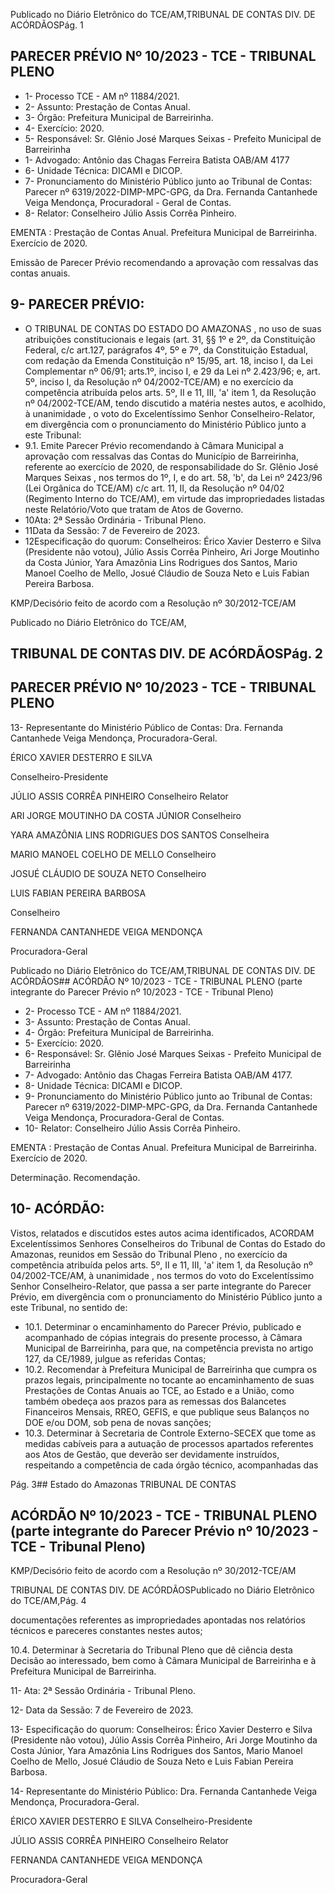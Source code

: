 Publicado  no  Diário  Eletrônico do TCE/AM,TRIBUNAL DE CONTAS DIV. DE ACÓRDÃOSPág. 1

## PARECER PRÉVIO Nº 10/2023 - TCE - TRIBUNAL PLENO

- 1- Processo TCE - AM nº 11884/2021.
- 2- Assunto: Prestação de Contas Anual.
- 3- Órgão: Prefeitura Municipal de Barreirinha.
- 4- Exercício: 2020.
- 5- Responsável: Sr. Glênio José Marques Seixas - Prefeito Municipal de Barreirinha
- 1- Advogado: Antônio das Chagas Ferreira Batista OAB/AM 4177
- 6- Unidade Técnica: DICAMI e DICOP.
- 7- Pronunciamento  do  Ministério  Público  junto  ao  Tribunal  de  Contas: Parecer  nº 6319/2022-DIMP-MPC-GPG, da Dra. Fernanda Cantanhede Veiga Mendonça, Procuradoral - Geral de Contas.
- 8- Relator: Conselheiro Júlio Assis Corrêa Pinheiro.

EMENTA :  Prestação  de  Contas  Anual.    Prefeitura Municipal de Barreirinha.  Exercício de 2020.

Emissão de Parecer Prévio recomendando a aprovação com ressalvas das contas anuais.

## 9- PARECER PRÉVIO:

- O  TRIBUNAL  DE  CONTAS  DO  ESTADO  DO  AMAZONAS ,  no  uso  de  suas atribuições  constitucionais  e  legais  (art.  31,  §§  1º  e  2º,  da  Constituição  Federal,  c/c art.127,  parágrafos  4º,  5º  e  7º,  da  Constituição  Estadual,  com  redação  da  Emenda Constituição nº 15/95, art. 18, inciso I, da Lei Complementar nº 06/91; arts.1º, inciso I, e 29  da  Lei  nº  2.423/96;  e,  art.  5º,  inciso  I,  da  Resolução  nº  04/2002-TCE/AM)  e  no exercício da competência atribuída pelos arts. 5º, II e 11, III, 'a' item 1, da Resolução nº 04/2002-TCE/AM, tendo discutido a matéria nestes autos, e acolhido, à unanimidade , o voto do Excelentíssimo Senhor Conselheiro-Relator, em divergência com o pronunciamento do Ministério Público junto a este Tribunal:
- 9.1. Emite Parecer Prévio recomendando à Câmara Municipal a aprovação  com  ressalvas das  Contas  do  Município  de  Barreirinha, referente ao exercício de 2020, de responsabilidade do Sr. Glênio José Marques  Seixas , nos  termos  do  1º,  I,  e  do  art.  58,  'b',  da  Lei  nº 2423/96  (Lei  Orgânica  do  TCE/AM)  c/c  art.  11,  II,  da  Resolução  nº 04/02 (Regimento Interno do TCE/AM), em virtude das impropriedades listadas neste Relatório/Voto que tratam de Atos de Governo.
- 10Ata: 2ª Sessão Ordinária - Tribunal Pleno.
- 11Data da Sessão: 7 de Fevereiro de 2023.
- 12Especificação do quorum: Conselheiros: Érico Xavier Desterro e Silva (Presidente não  votou),  Júlio  Assis  Corrêa  Pinheiro,  Ari  Jorge  Moutinho  da  Costa  Júnior,  Yara Amazônia Lins Rodrigues dos Santos, Mario Manoel Coelho de Mello, Josué Cláudio de Souza Neto e Luis Fabian Pereira Barbosa.

KMP/Decisório feito de acordo com a Resolução nº 30/2012-TCE/AM

Publicado  no  Diário  Eletrônico do TCE/AM,

## TRIBUNAL DE CONTAS DIV. DE ACÓRDÃOSPág. 2

## PARECER PRÉVIO Nº 10/2023 - TCE - TRIBUNAL PLENO

13-  Representante do Ministério Público de Contas: Dra. Fernanda Cantanhede Veiga Mendonça, Procuradora-Geral.

ÉRICO XAVIER DESTERRO E SILVA

Conselheiro-Presidente

JÚLIO ASSIS CORRÊA PINHEIRO Conselheiro Relator

ARI JORGE MOUTINHO DA COSTA JÚNIOR Conselheiro

YARA AMAZÔNIA LINS RODRIGUES DOS SANTOS Conselheira

MARIO MANOEL COELHO DE MELLO Conselheiro

JOSUÉ CLÁUDIO DE SOUZA NETO Conselheiro

LUIS FABIAN PEREIRA BARBOSA

Conselheiro

FERNANDA CANTANHEDE VEIGA MENDONÇA

Procuradora-Geral

Publicado  no  Diário  Eletrônico do TCE/AM,TRIBUNAL DE CONTAS DIV. DE ACÓRDÃOS## ACÓRDÃO Nº 10/2023 - TCE - TRIBUNAL PLENO (parte integrante do Parecer Prévio nº 10/2023 - TCE - Tribunal Pleno)

- 2- Processo TCE - AM nº 11884/2021.
- 3- Assunto: Prestação de Contas Anual.
- 4- Órgão: Prefeitura Municipal de Barreirinha.
- 5- Exercício: 2020.
- 6- Responsável: Sr. Glênio José Marques Seixas -  Prefeito Municipal de Barreirinha
- 7- Advogado: Antônio das Chagas Ferreira Batista OAB/AM 4177.
- 8- Unidade Técnica: DICAMI e DICOP.
- 9- Pronunciamento  do  Ministério  Público  junto  ao  Tribunal  de  Contas: Parecer  nº 6319/2022-DIMP-MPC-GPG, da Dra. Fernanda Cantanhede Veiga Mendonça, Procuradora-Geral de Contas.
- 10- Relator: Conselheiro Júlio Assis Corrêa Pinheiro.

EMENTA :  Prestação  de  Contas  Anual.    Prefeitura Municipal de Barreirinha. Exercício de 2020.

Determinação. Recomendação.

## 10-  ACÓRDÃO:

Vistos,  relatados  e  discutidos  estes  autos  acima  identificados, ACORDAM Excelentíssimos Senhores Conselheiros do Tribunal de Contas do Estado do Amazonas, reunidos em Sessão do Tribunal Pleno , no exercício da competência atribuída pelos arts. 5º, II e 11, III, 'a' item 1, da Resolução nº 04/2002-TCE/AM, à unanimidade , nos termos do voto do Excelentíssimo Senhor Conselheiro-Relator, que passa a ser parte integrante do Parecer Prévio, em divergência com o pronunciamento do Ministério Público junto a este Tribunal, no sentido de:

- 10.1. Determinar o encaminhamento do Parecer Prévio, publicado e acompanhado  de  cópias  integrais  do  presente  processo,  à  Câmara Municipal de Barreirinha, para que, na competência prevista no artigo 127, da CE/1989, julgue as referidas Contas;
- 10.2. Recomendar à  Prefeitura  Municipal  de  Barreirinha  que  cumpra  os prazos legais, principalmente no tocante ao encaminhamento de suas Prestações  de  Contas  Anuais  ao  TCE,  ao  Estado  e  a  União,  como também  obedeça  aos  prazos  para  as  remessas  dos  Balancetes Financeiros Mensais, RREO, GEFIS, e que publique seus Balanços no DOE e/ou DOM, sob pena de novas sanções;
- 10.3. Determinar à  Secretaria  de  Controle  Externo-SECEX  que  tome  as medidas cabíveis para a autuação de processos apartados referentes aos Atos de Gestão, que deverão ser devidamente instruídos, respeitando a competência de cada órgão técnico, acompanhadas das

Pág. 3## Estado do Amazonas TRIBUNAL DE CONTAS

## ACÓRDÃO Nº 10/2023 - TCE - TRIBUNAL PLENO (parte integrante do Parecer Prévio nº 10/2023 - TCE - Tribunal Pleno)

KMP/Decisório feito de acordo com a Resolução nº 30/2012-TCE/AM

TRIBUNAL DE CONTAS DIV. DE ACÓRDÃOSPublicado  no  Diário  Eletrônico do TCE/AM,Pág. 4

documentações referentes as impropriedades apontadas nos relatórios técnicos e pareceres constantes nestes autos;

10.4. Determinar à  Secretaria  do  Tribunal  Pleno  que  dê  ciência  desta Decisão ao interessado, bem como à Câmara Municipal de Barreirinha e à Prefeitura Municipal de Barreirinha.

11- Ata: 2ª Sessão Ordinária - Tribunal Pleno.

12- Data da Sessão: 7 de Fevereiro de 2023.

13- Especificação do quorum: Conselheiros: Érico Xavier Desterro e Silva (Presidente não  votou),  Júlio  Assis  Corrêa  Pinheiro,  Ari  Jorge  Moutinho  da  Costa  Júnior,  Yara Amazônia Lins Rodrigues dos Santos, Mario Manoel Coelho de Mello, Josué Cláudio de Souza Neto e Luis Fabian Pereira Barbosa.

14-  Representante do Ministério Público: Dra. Fernanda Cantanhede Veiga Mendonça, Procuradora-Geral.

ÉRICO XAVIER DESTERRO E SILVA Conselheiro-Presidente

JÚLIO ASSIS CORRÊA PINHEIRO Conselheiro Relator

FERNANDA CANTANHEDE VEIGA MENDONÇA

Procuradora-Geral